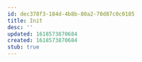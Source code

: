 ```yaml
---
id: dec378f3-184d-4b8b-80a2-70d87c0c0185
title: Init
desc: ''
updated: 1618573870684
created: 1618573870684
stub: true
---
```


